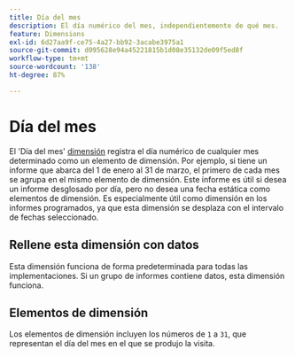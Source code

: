 ```yaml
---
title: Día del mes
description: El día numérico del mes, independientemente de qué mes.
feature: Dimensions
exl-id: 6d27aa9f-ce75-4a27-bb92-3acabe3975a1
source-git-commit: d095628e94a45221815b1d08e35132de09f5ed8f
workflow-type: tm+mt
source-wordcount: '138'
ht-degree: 87%

---
```


# Día del mes

El &#39;Día del mes&#39; [dimensión](overview.md) registra el día numérico de cualquier mes determinado como un elemento de dimensión. Por ejemplo, si tiene un informe que abarca del 1 de enero al 31 de marzo, el primero de cada mes se agrupa en el mismo elemento de dimensión. Este informe es útil si desea un informe desglosado por día, pero no desea una fecha estática como elementos de dimensión. Es especialmente útil como dimensión en los informes programados, ya que esta dimensión se desplaza con el intervalo de fechas seleccionado.

## Rellene esta dimensión con datos

Esta dimensión funciona de forma predeterminada para todas las implementaciones. Si un grupo de informes contiene datos, esta dimensión funciona.

## Elementos de dimensión

Los elementos de dimensión incluyen los números de `1` a `31`, que representan el día del mes en el que se produjo la visita.
